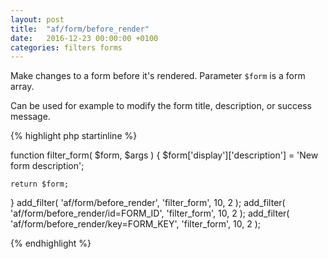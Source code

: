 ```yaml
---
layout: post
title:  "af/form/before_render"
date:   2016-12-23 00:00:00 +0100
categories: filters forms
---
```


Make changes to a form before it's rendered. Parameter `$form` is a form array.

Can be used for example to modify the form title, description, or success message.

{% highlight php startinline %}

function filter_form( $form, $args ) {
    $form['display']['description'] = 'New form description';
    
    return $form;
}
add_filter( 'af/form/before_render', 'filter_form', 10, 2 );
add_filter( 'af/form/before_render/id=FORM_ID', 'filter_form', 10, 2 );
add_filter( 'af/form/before_render/key=FORM_KEY', 'filter_form', 10, 2 );

{% endhighlight %}